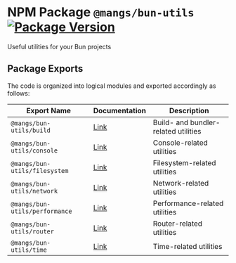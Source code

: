 # NPM Package `@mangs/bun-utils` [![Package Version](https://img.shields.io/npm/v/@mangs/bun-utils)](https://www.npmjs.com/package/@mangs/bun-utils)

Useful utilities for your Bun projects

## Package Exports

The code is organized into logical modules and exported accordingly as follows:

| Export Name                    | Documentation                             | Description                          |
| ------------------------------ | ----------------------------------------- | ------------------------------------ |
| `@mangs/bun-utils/build`       | [Link](documentation/buildUtils.md)       | Build- and bundler-related utilities |
| `@mangs/bun-utils/console`     | [Link](documentation/consoleUtils.md)     | Console-related utilities            |
| `@mangs/bun-utils/filesystem`  | [Link](documentation/filesystemUtils.md)  | Filesystem-related utilities         |
| `@mangs/bun-utils/network`     | [Link](documentation/networkUtils.md)     | Network-related utilities            |
| `@mangs/bun-utils/performance` | [Link](documentation/performanceUtils.md) | Performance-related utilities        |
| `@mangs/bun-utils/router`      | [Link](documentation/routerUtils.md)      | Router-related utilities             |
| `@mangs/bun-utils/time`        | [Link](documentation/timeUtils.md)        | Time-related utilities               |

